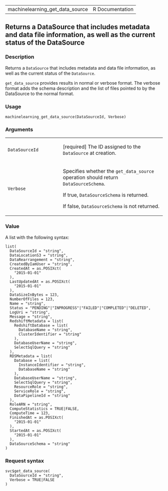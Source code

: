 <table style="width: 100%;">
<tbody>
<tr class="odd">
<td>machinelearning_get_data_source</td>
<td style="text-align: right;">R Documentation</td>
</tr>
</tbody>
</table>

## Returns a DataSource that includes metadata and data file information, as well as the current status of the DataSource

### Description

Returns a `DataSource` that includes metadata and data file information,
as well as the current status of the `DataSource`.

`get_data_source` provides results in normal or verbose format. The
verbose format adds the schema description and the list of files pointed
to by the DataSource to the normal format.

### Usage

    machinelearning_get_data_source(DataSourceId, Verbose)

### Arguments

<table>
<colgroup>
<col style="width: 35%" />
<col style="width: 65%" />
</colgroup>
<tbody>
<tr class="odd">
<td><code
id="machinelearning_get_data_source_:_DataSourceId">DataSourceId</code></td>
<td><p>[required] The ID assigned to the <code>DataSource</code> at
creation.</p></td>
</tr>
<tr class="even">
<td><code
id="machinelearning_get_data_source_:_Verbose">Verbose</code></td>
<td><p>Specifies whether the <code>get_data_source</code> operation
should return <code>DataSourceSchema</code>.</p>
<p>If true, <code>DataSourceSchema</code> is returned.</p>
<p>If false, <code>DataSourceSchema</code> is not returned.</p></td>
</tr>
</tbody>
</table>

### Value

A list with the following syntax:

    list(
      DataSourceId = "string",
      DataLocationS3 = "string",
      DataRearrangement = "string",
      CreatedByIamUser = "string",
      CreatedAt = as.POSIXct(
        "2015-01-01"
      ),
      LastUpdatedAt = as.POSIXct(
        "2015-01-01"
      ),
      DataSizeInBytes = 123,
      NumberOfFiles = 123,
      Name = "string",
      Status = "PENDING"|"INPROGRESS"|"FAILED"|"COMPLETED"|"DELETED",
      LogUri = "string",
      Message = "string",
      RedshiftMetadata = list(
        RedshiftDatabase = list(
          DatabaseName = "string",
          ClusterIdentifier = "string"
        ),
        DatabaseUserName = "string",
        SelectSqlQuery = "string"
      ),
      RDSMetadata = list(
        Database = list(
          InstanceIdentifier = "string",
          DatabaseName = "string"
        ),
        DatabaseUserName = "string",
        SelectSqlQuery = "string",
        ResourceRole = "string",
        ServiceRole = "string",
        DataPipelineId = "string"
      ),
      RoleARN = "string",
      ComputeStatistics = TRUE|FALSE,
      ComputeTime = 123,
      FinishedAt = as.POSIXct(
        "2015-01-01"
      ),
      StartedAt = as.POSIXct(
        "2015-01-01"
      ),
      DataSourceSchema = "string"
    )

### Request syntax

    svc$get_data_source(
      DataSourceId = "string",
      Verbose = TRUE|FALSE
    )
